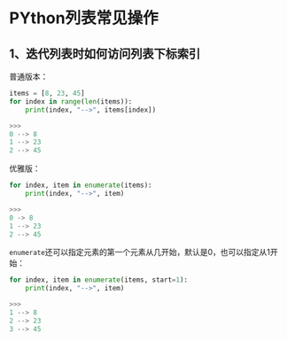 # PYthon列表常见操作
## 1、迭代列表时如何访问列表下标索引
普通版本：
```python
items = [8, 23, 45]
for index in range(len(items)):
    print(index, "-->", items[index])

>>>
0 --> 8
1 --> 23
2 --> 45
```
优雅版：
```python
for index, item in enumerate(items):
    print(index, "-->", item)

>>>
0 -> 8
1 --> 23
2 --> 45
```
```enumerate```还可以指定元素的第一个元素从几开始，默认是0，也可以指定从1开始：
```python
for index, item in enumerate(items, start=1):
    print(index, "-->", item)

>>>
1 --> 8
2 --> 23
3 --> 45
```
